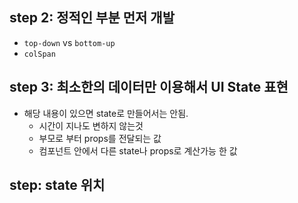 ## step 2: 정적인 부분 먼저 개발

- `top-down` vs `bottom-up`
- `colSpan`

## step 3: 최소한의 데이터만 이용해서 UI State 표현

- 해당 내용이 있으면 state로 만들어서는 안됨.
  - 시간이 지나도 변하지 않는것 
  - 부모로 부터 props를 전달되는 값
  - 컴포넌트 안에서 다른 state나 props로 계산가능 한 값 

## step: state 위치